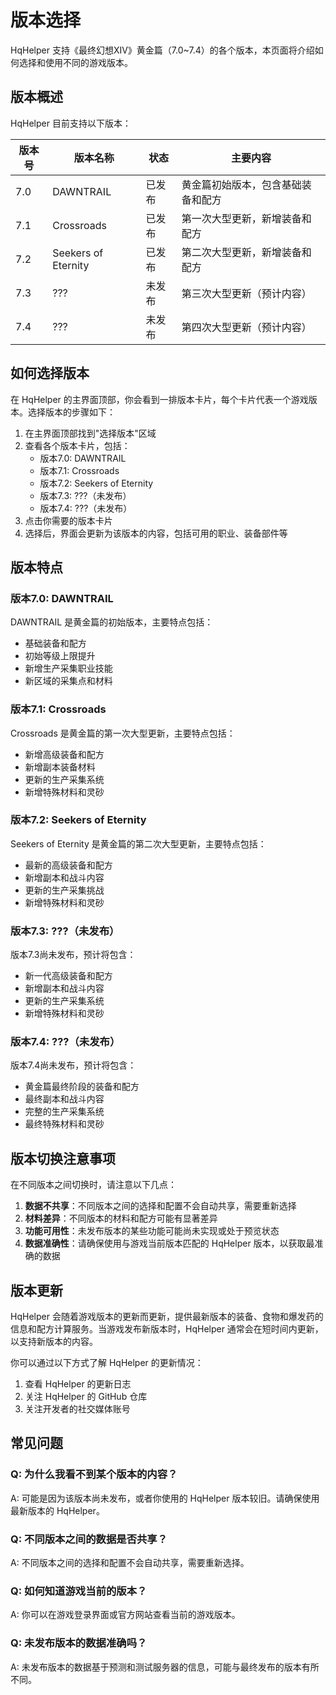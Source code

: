 # 版本选择

HqHelper 支持《最终幻想XIV》黄金篇（7.0~7.4）的各个版本，本页面将介绍如何选择和使用不同的游戏版本。

## 版本概述

HqHelper 目前支持以下版本：

| 版本号 | 版本名称 | 状态 | 主要内容 |
|-------|---------|------|---------|
| 7.0 | DAWNTRAIL | 已发布 | 黄金篇初始版本，包含基础装备和配方 |
| 7.1 | Crossroads | 已发布 | 第一次大型更新，新增装备和配方 |
| 7.2 | Seekers of Eternity | 已发布 | 第二次大型更新，新增装备和配方 |
| 7.3 | ??? | 未发布 | 第三次大型更新（预计内容） |
| 7.4 | ??? | 未发布 | 第四次大型更新（预计内容） |

## 如何选择版本

在 HqHelper 的主界面顶部，你会看到一排版本卡片，每个卡片代表一个游戏版本。选择版本的步骤如下：

1. 在主界面顶部找到"选择版本"区域
2. 查看各个版本卡片，包括：
   - 版本7.0: DAWNTRAIL
   - 版本7.1: Crossroads
   - 版本7.2: Seekers of Eternity
   - 版本7.3: ???（未发布）
   - 版本7.4: ???（未发布）
3. 点击你需要的版本卡片
4. 选择后，界面会更新为该版本的内容，包括可用的职业、装备部件等

## 版本特点

### 版本7.0: DAWNTRAIL

DAWNTRAIL 是黄金篇的初始版本，主要特点包括：

- 基础装备和配方
- 初始等级上限提升
- 新增生产采集职业技能
- 新区域的采集点和材料

### 版本7.1: Crossroads

Crossroads 是黄金篇的第一次大型更新，主要特点包括：

- 新增高级装备和配方
- 新增副本装备材料
- 更新的生产采集系统
- 新增特殊材料和灵砂

### 版本7.2: Seekers of Eternity

Seekers of Eternity 是黄金篇的第二次大型更新，主要特点包括：

- 最新的高级装备和配方
- 新增副本和战斗内容
- 更新的生产采集挑战
- 新增特殊材料和灵砂

### 版本7.3: ???（未发布）

版本7.3尚未发布，预计将包含：

- 新一代高级装备和配方
- 新增副本和战斗内容
- 更新的生产采集系统
- 新增特殊材料和灵砂

### 版本7.4: ???（未发布）

版本7.4尚未发布，预计将包含：

- 黄金篇最终阶段的装备和配方
- 最终副本和战斗内容
- 完整的生产采集系统
- 最终特殊材料和灵砂

## 版本切换注意事项

在不同版本之间切换时，请注意以下几点：

1. **数据不共享**：不同版本之间的选择和配置不会自动共享，需要重新选择
2. **材料差异**：不同版本的材料和配方可能有显著差异
3. **功能可用性**：未发布版本的某些功能可能尚未实现或处于预览状态
4. **数据准确性**：请确保使用与游戏当前版本匹配的 HqHelper 版本，以获取最准确的数据

## 版本更新

HqHelper 会随着游戏版本的更新而更新，提供最新版本的装备、食物和爆发药的信息和配方计算服务。当游戏发布新版本时，HqHelper 通常会在短时间内更新，以支持新版本的内容。

你可以通过以下方式了解 HqHelper 的更新情况：

1. 查看 HqHelper 的更新日志
2. 关注 HqHelper 的 GitHub 仓库
3. 关注开发者的社交媒体账号

## 常见问题

### Q: 为什么我看不到某个版本的内容？

A: 可能是因为该版本尚未发布，或者你使用的 HqHelper 版本较旧。请确保使用最新版本的 HqHelper。

### Q: 不同版本之间的数据是否共享？

A: 不同版本之间的选择和配置不会自动共享，需要重新选择。

### Q: 如何知道游戏当前的版本？

A: 你可以在游戏登录界面或官方网站查看当前的游戏版本。

### Q: 未发布版本的数据准确吗？

A: 未发布版本的数据基于预测和测试服务器的信息，可能与最终发布的版本有所不同。

